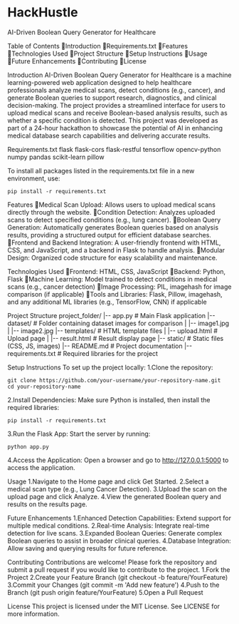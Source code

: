 # HackHustle
AI-Driven Boolean Query Generator for Healthcare


Table of Contents
Introduction
Requirements.txt
Features
Technologies Used
Project Structure
Setup Instructions
Usage
Future Enhancements
Contributing
License

Introduction
AI-Driven Boolean Query Generator for Healthcare is a machine learning-powered web application designed to help healthcare professionals analyze medical scans, detect conditions (e.g., cancer), and generate Boolean queries to support research, diagnostics, and clinical decision-making. The project provides a streamlined interface for users to upload medical scans and receive Boolean-based analysis results, such as whether a specific condition is detected.
This project was developed as part of a 24-hour hackathon to showcase the potential of AI in enhancing medical database search capabilities and delivering accurate results.

Requirements.txt
flask
flask-cors
flask-restful
tensorflow
opencv-python
numpy
pandas
scikit-learn
pillow

To install all packages listed in the requirements.txt file in a new environment, use:

    pip install -r requirements.txt


Features
Medical Scan Upload: Allows users to upload medical scans directly through the website.
Condition Detection: Analyzes uploaded scans to detect specified conditions (e.g., lung cancer).
Boolean Query Generation: Automatically generates Boolean queries based on analysis results, providing a structured output for efficient database searches.
Frontend and Backend Integration: A user-friendly frontend with HTML, CSS, and JavaScript, and a backend in Flask to handle analysis.
Modular Design: Organized code structure for easy scalability and maintenance.

Technologies Used
Frontend: HTML, CSS, JavaScript
Backend: Python, Flask
Machine Learning: Model trained to detect conditions in medical scans (e.g., cancer detection)
Image Processing: PIL, imagehash for image comparison (if applicable)
Tools and Libraries: Flask, Pillow, imagehash, and any additional ML libraries (e.g., TensorFlow, CNN) if applicable

Project Structure
project_folder/
|-- app.py                    # Main Flask application
|-- dataset/                  # Folder containing dataset images for comparison
|   |-- image1.jpg
|   |-- image2.jpg
|-- templates/                # HTML template files
|   |-- upload.html           # Upload page
|   |-- result.html           # Result display page
|-- static/                   # Static files (CSS, JS, images)
|-- README.md                 # Project documentation
|-- requirements.txt          # Required libraries for the project

Setup Instructions
To set up the project locally:
1.Clone the repository:

    git clone https://github.com/your-username/your-repository-name.git
    cd your-repository-name

2.Install Dependencies: Make sure Python is installed, then install the required libraries:

    pip install -r requirements.txt

3.Run the Flask App: Start the server by running:

    python app.py

4.Access the Application: Open a browser and go to http://127.0.0.1:5000 to access the application.

Usage
1.Navigate to the Home page and click Get Started.
2.Select a medical scan type (e.g., Lung Cancer Detection).
3.Upload the scan on the upload page and click Analyze.
4.View the generated Boolean query and results on the results page.

Future Enhancements
1.Enhanced Detection Capabilities: Extend support for multiple medical conditions.
2.Real-time Analysis: Integrate real-time detection for live scans.
3.Expanded Boolean Queries: Generate complex Boolean queries to assist in broader clinical queries.
4.Database Integration: Allow saving and querying results for future reference.

Contributing
Contributions are welcome! Please fork the repository and submit a pull request if you would like to contribute to the project.
1.Fork the Project
2.Create your Feature Branch (git checkout -b feature/YourFeature)
3.Commit your Changes (git commit -m 'Add new feature')
4.Push to the Branch (git push origin feature/YourFeature)
5.Open a Pull Request


License
This project is licensed under the MIT License. See LICENSE for more information.
